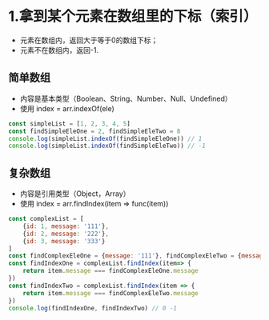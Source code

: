 # 1.拿到某个元素在数组里的下标（索引）

- 元素在数组内，返回大于等于0的数组下标；
- 元素不在数组内，返回-1.

## 简单数组

- 内容是基本类型（Boolean、String、Number、Null、Undefined）
- 使用 index = arr.indexOf(ele)

```javascript
const simpleList = [1, 2, 3, 4, 5]
const findSimpleEleOne = 2, findSimpleEleTwo = 8
console.log(simpleList.indexOf(findSimpleEleOne)) // 1
console.log(simpleList.indexOf(findSimpleEleTwo)) // -1
```

## 复杂数组

- 内容是引用类型（Object，Array）
- 使用 index = arr.findIndex(item => func(item))

```javascript
const complexList = [
    {id: 1, message: '111'},
    {id: 2, message: '222'},
    {id: 3, message: '333'}
]
const findComplexEleOne = {message: '111'}, findComplexEleTwo = {message: '999'}
const findIndexOne = complexList.findIndex(item=> {
    return item.message === findComplexEleOne.message
})
const findIndexTwo = complexList.findIndex(item => {
    return item.message === findComplexEleTwo.message
})
console.log(findIndexOne, findIndexTwo) // 0 -1
```